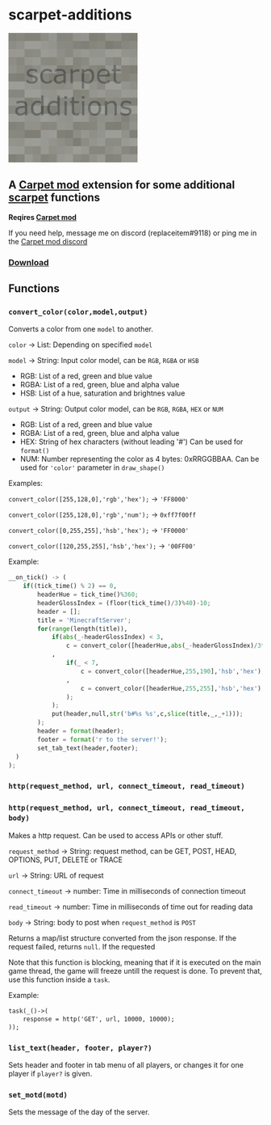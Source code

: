# scarpet-additions

![scarpet-additions](https://raw.githubusercontent.com/replaceitem/scarpet-additions/master/src/main/resources/assets/scarpet-additions/icon.png)

## A [Carpet mod](https://github.com/gnembon/fabric-carpet) extension for some additional [scarpet](https://github.com/gnembon/fabric-carpet/wiki/Scarpet) functions

**Reqires [Carpet mod](https://github.com/gnembon/fabric-carpet/releases)**

If you need help, message me on discord (replaceitem#9118) or ping me in the [Carpet mod discord](https://discord.gg/gn99m4QRY4)

### [Download](https://modrinth.com/mod/scarpet-additions/versions)

## Functions

### `convert_color(color,model,output)`

Converts a color from one `model` to another.

`color` -> List: Depending on specified `model`

`model` -> String: Input color model, can be `RGB`, `RGBA` or `HSB`

* RGB: List of a red, green and blue value
* RGBA: List of a red, green, blue and alpha value
* HSB: List of a hue, saturation and brightnes value

`output` -> String: Output color model, can be `RGB`, `RGBA`, `HEX` or `NUM`

* RGB: List of a red, green and blue value
* RGBA: List of a red, green, blue and alpha value
* HEX: String of hex characters (without leading '#') Can be used for `format()`
* NUM: Number representing the color as 4 bytes: 0xRRGGBBAA. Can be used for `'color'` parameter in `draw_shape()`

Examples:

`convert_color([255,128,0],'rgb','hex');` -> `'FF8000'`

`convert_color([255,128,0],'rgb','num');` -> `0xff7f00ff`

`convert_color([0,255,255],'hsb','hex');` -> `'FF0000'`

`convert_color([120,255,255],'hsb','hex');` -> `'00FF00'`

Example:

```py
__on_tick() -> (
    if((tick_time() % 2) == 0,
        headerHue = tick_time()%360;
        headerGlossIndex = (floor(tick_time()/3)%40)-10;
        header = [];
        title = 'MinecraftServer';
        for(range(length(title)),
            if(abs(_-headerGlossIndex) < 3,
                c = convert_color([headerHue,abs(_-headerGlossIndex)/3*255,255],'hsb','hex');
            ,
                if(_ < 7,
                    c = convert_color([headerHue,255,190],'hsb','hex');
                ,
                    c = convert_color([headerHue,255,255],'hsb','hex');
                );
            );
            put(header,null,str('b#%s %s',c,slice(title,_,_+1)));
        );
        header = format(header);
        footer = format('r to the server!');
        set_tab_text(header,footer);
  )
);
```

### `http(request_method, url, connect_timeout, read_timeout)`

### `http(request_method, url, connect_timeout, read_timeout, body)`

Makes a http request. Can be used to access APIs or other stuff.

`request_method` -> String: request method, can be GET, POST, HEAD, OPTIONS, PUT, DELETE or TRACE

`url` -> String: URL of request

`connect_timeout` -> number: Time in milliseconds of connection timeout

`read_timeout` -> number: Time in milliseconds of time out for reading data

`body` -> String: body to post when `request_method` is `POST`

Returns a map/list structure converted from the json response.
If the request failed, returns `null`.
If the requested

Note that this function is blocking,
meaning that if it is executed on the main game thread,
the game will freeze untill the request is done.
To prevent that, use this function inside a `task`.

Example:

```
task(_()->(
    response = http('GET', url, 10000, 10000);
));
```

### `list_text(header, footer, player?)`

Sets header and footer in tab menu of all players, or changes it for one player if `player?` is given.

### `set_motd(motd)`

Sets the message of the day of the server.